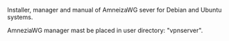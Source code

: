 Installer, manager and manual of AmneizaWG sever for Debian and Ubuntu systems.

AmneziaWG manager mast be placed in user directory: "vpnserver".
